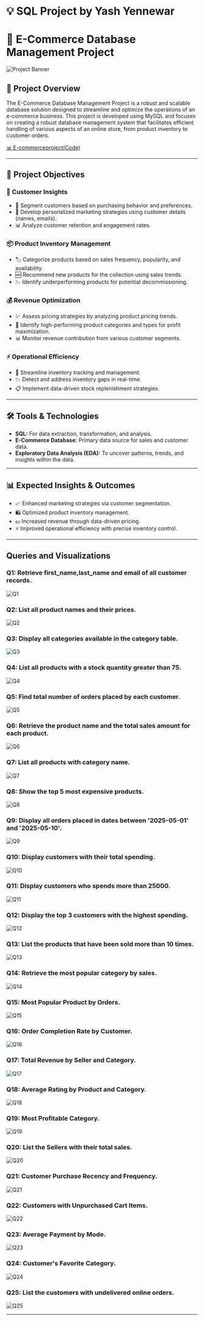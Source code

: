 # 💡 SQL Project by Yash Yennewar

# 🛒 E-Commerce Database Management Project

![Project Banner](https://github.com/Yash-Yennewar/SQL_E-Commerce-Database-Project/blob/main/Code_outputs/e-commerceproject.jpg)

## 📌 Project Overview

The E-Commerce Database Management Project is a robust and scalable database solution designed to streamline and optimize the operations of an e-commerce business.
This project is developed using MySQL and focuses on creating a robust database management system that facilitates efficient handling of various aspects of an online store, from product inventory to customer orders.

<a href="E-commerceproject(Code).sql">📊 E-commerceproject(Code)</a>

---

## 🎯 Project Objectives

### 👤 Customer Insights

* 🎯 Segment customers based on purchasing behavior and preferences.
* 📢 Develop personalized marketing strategies using customer details (names, emails).
* 📊 Analyze customer retention and engagement rates.

### 📦 Product Inventory Management

* 🏷️ Categorize products based on sales frequency, popularity, and availability.
* 🆕 Recommend new products for the collection using sales trends.
* 📉 Identify underperforming products for potential decommissioning.

### 💰 Revenue Optimization

* 💹 Assess pricing strategies by analyzing product pricing trends.
* 🎯 Identify high-performing product categories and types for profit maximization.
* 📊 Monitor revenue contribution from various customer segments.

### ⚡ Operational Efficiency

* 📌 Streamline inventory tracking and management.
* 📉 Detect and address inventory gaps in real-time.
* 📋 Implement data-driven stock replenishment strategies.

---

## 🛠️ Tools & Technologies

* **SQL:** For data extraction, transformation, and analysis.
* **E-Commerce Database:** Primary data source for sales and customer data.
* **Exploratory Data Analysis (EDA):** To uncover patterns, trends, and insights within the data.

---

## 📊 Expected Insights & Outcomes

* 📈 Enhanced marketing strategies via customer segmentation.
* 🛍️ Optimized product inventory management.
* 💵 Increased revenue through data-driven pricing.
* ⚡ Improved operational efficiency with precise inventory control.

---

## Queries and Visualizations

### Q1: Retrieve first_name,last_name and email of all customer records.
![Q1](https://github.com/Yash-Yennewar/SQL_E-Commerce-Database-Project/blob/main/Code_outputs/Q1.png)

### Q2: List all product names and their prices.
![Q2](https://github.com/Yash-Yennewar/SQL_E-Commerce-Database-Project/blob/main/Code_outputs/Q2.png)

### Q3: Display all categories available in the category table.
![Q3](https://github.com/Yash-Yennewar/SQL_E-Commerce-Database-Project/blob/main/Code_outputs/Q3.png)

### Q4: List all products with a stock quantity greater than 75.
![Q4](https://github.com/Yash-Yennewar/SQL_E-Commerce-Database-Project/blob/main/Code_outputs/Q4.png)

### Q5: Find total number of orders placed by each customer.
![Q5](https://github.com/Yash-Yennewar/SQL_E-Commerce-Database-Project/blob/main/Code_outputs/Q5.png)

### Q6: Retrieve the product name and the total sales amount for each product.
![Q6](https://github.com/Yash-Yennewar/SQL_E-Commerce-Database-Project/blob/main/Code_outputs/Q6.png)

### Q7: List all products with category name.
![Q7](https://github.com/Yash-Yennewar/SQL_E-Commerce-Database-Project/blob/main/Code_outputs/Q7.png)

### Q8: Show the top 5 most expensive products.
![Q8](https://github.com/Yash-Yennewar/SQL_E-Commerce-Database-Project/blob/main/Code_outputs/Q8.png)

### Q9: Display all orders placed in dates between '2025-05-01' and '2025-05-10'.
![Q9](https://github.com/Yash-Yennewar/SQL_E-Commerce-Database-Project/blob/main/Code_outputs/Q9.png)

### Q10: Display customers with their total spending.
![Q10](https://github.com/Yash-Yennewar/SQL_E-Commerce-Database-Project/blob/main/Code_outputs/Q10.png)

### Q11: Display customers who spends more than 25000.
![Q11](https://github.com/Yash-Yennewar/SQL_E-Commerce-Database-Project/blob/main/Code_outputs/Q11.png)

### Q12: Display the top 3 customers with the highest spending.
![Q12](https://github.com/Yash-Yennewar/SQL_E-Commerce-Database-Project/blob/main/Code_outputs/Q12.png)

### Q13: List the products that have been sold more than 10 times.
![Q13](https://github.com/Yash-Yennewar/SQL_E-Commerce-Database-Project/blob/main/Code_outputs/Q13.png)

### Q14: Retrieve the most popular category by sales.
![Q14](https://github.com/Yash-Yennewar/SQL_E-Commerce-Database-Project/blob/main/Code_outputs/Q14.png)

### Q15: Most Popular Product by Orders.
![Q15](https://github.com/Yash-Yennewar/SQL_E-Commerce-Database-Project/blob/main/Code_outputs/Q15.png)

### Q16: Order Completion Rate by Customer.
![Q16](https://github.com/Yash-Yennewar/SQL_E-Commerce-Database-Project/blob/main/Code_outputs/Q16.png)

### Q17: Total Revenue by Seller and Category.
![Q17](https://github.com/Yash-Yennewar/SQL_E-Commerce-Database-Project/blob/main/Code_outputs/Q17.png)

### Q18: Average Rating by Product and Category.
![Q18](https://github.com/Yash-Yennewar/SQL_E-Commerce-Database-Project/blob/main/Code_outputs/Q18.png)

### Q19: Most Profitable Category.
![Q19](https://github.com/Yash-Yennewar/SQL_E-Commerce-Database-Project/blob/main/Code_outputs/Q19.png)

### Q20: List the Sellers with their total sales.
![Q20](https://github.com/Yash-Yennewar/SQL_E-Commerce-Database-Project/blob/main/Code_outputs/Q20.png)

### Q21: Customer Purchase Recency and Frequency.
![Q21](https://github.com/Yash-Yennewar/SQL_E-Commerce-Database-Project/blob/main/Code_outputs/Q21.png)

### Q22: Customers with Unpurchased Cart Items.
![Q22](https://github.com/Yash-Yennewar/SQL_E-Commerce-Database-Project/blob/main/Code_outputs/Q22.png)

### Q23: Average Payment by Mode.
![Q23](https://github.com/Yash-Yennewar/SQL_E-Commerce-Database-Project/blob/main/Code_outputs/Q23.png)

### Q24: Customer's Favorite Category.
![Q24](https://github.com/Yash-Yennewar/SQL_E-Commerce-Database-Project/blob/main/Code_outputs/Q24.png)

### Q25: List the customers with undelivered online orders.
![Q25](https://github.com/Yash-Yennewar/SQL_E-Commerce-Database-Project/blob/main/Code_outputs/Q25.png)

---
